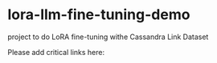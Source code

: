 # lora-llm-fine-tuning-demo
project to do LoRA fine-tuning withe Cassandra Link Dataset

Please add critical links here:
